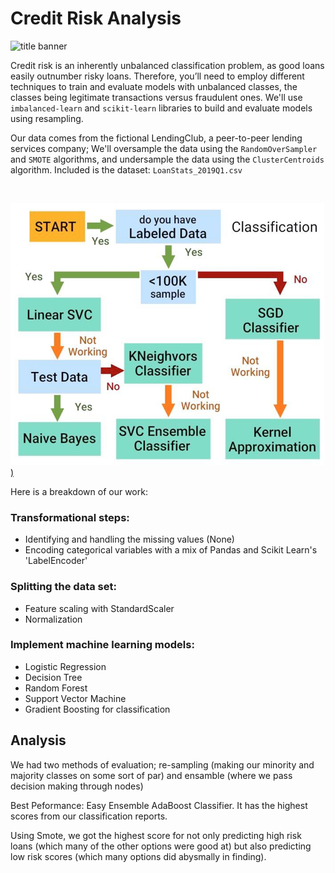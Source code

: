 # Credit Risk Analysis

![title banner](https://performancecardservice.com/wp-content/uploads/2020/12/header-high-risk-payment-processing.jpg)

Credit risk is an inherently unbalanced classification problem, as good loans easily outnumber risky loans. Therefore, you’ll need to employ different techniques to train and evaluate models with unbalanced classes, the classes being legitimate transactions versus fraudulent ones. We'll use `imbalanced-learn` and `scikit-learn` libraries to build and evaluate models using resampling. 

Our data comes from the fictional LendingClub, a peer-to-peer lending services company; We'll oversample the data using the `RandomOverSampler` and `SMOTE` algorithms, and undersample the data using the `ClusterCentroids` algorithm.  Included is the dataset: `LoanStats_2019Q1.csv`

</br>

<a href="https://github.com/JovaniPink" rel="source">![Credit](https://raw.githubusercontent.com/JovaniPink/credit-risk-analysis/main/resources/models.png))</a>


Here is a breakdown of our work:
### Transformational steps:

- Identifying and handling the missing values (None)
- Encoding categorical variables with a mix of Pandas and  Scikit Learn's 'LabelEncoder'


### Splitting the data set:

- Feature scaling with StandardScaler
- Normalization

### Implement machine learning models:

- Logistic Regression
- Decision Tree
- Random Forest
- Support Vector Machine
- Gradient Boosting for classification

## Analysis

We had two methods of evaluation; re-sampling (making our minority and majority classes on some sort of par) and ensamble (where we pass decision making through nodes)


Best Peformance: Easy Ensemble AdaBoost Classifier. It has the highest scores from our classification reports.

Using Smote, we got the highest score for not only predicting high risk loans (which many of the other options were good at) but also predicting low risk scores (which many options did abysmally in finding).

